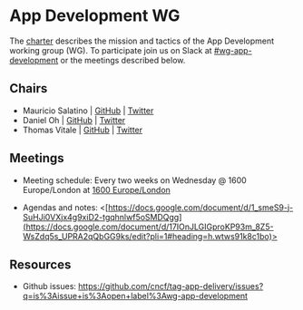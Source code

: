 # App Development WG

The [charter](./charter) describes the mission and tactics of the App Development working group (WG).
To participate join us on Slack at
[#wg-app-development](https://cloud-native.slack.com/archives/C06SKDAQDEX)
or the meetings described below.

## Chairs

* Mauricio Salatino | [GitHub](https://github.com/salaboy) | [Twitter](https://twitter.com/salaboy)
* Daniel Oh | [GitHub](https://github.com/danieloh30) | [Twitter](https://twitter.com/danieloh30)
* Thomas Vitale | [GitHub](https://github.com/ThomasVitale) | [Twitter](https://twitter.com/vitalethomas)

## Meetings

* Meeting schedule: Every two weeks on Wednesday @ 1600 Europe/London at [1600 Europe/London](https://www.timeanddate.com/worldclock/converter.html?iso=20221213T160000&p1=136)

* Agendas and notes: <[https://docs.google.com/document/d/1_smeS9-j-SuHJi0VXjx4g9xiD2-tgqhnlwf5oSMDQgg](https://docs.google.com/document/d/17IOnJLGIGproKP93m_8Z5-WsZdq5s_UPRA2qQbGG9ks/edit?pli=1#heading=h.wtws91k8c1bo)>

## Resources

* Github issues: https://github.com/cncf/tag-app-delivery/issues?q=is%3Aissue+is%3Aopen+label%3Awg-app-development
